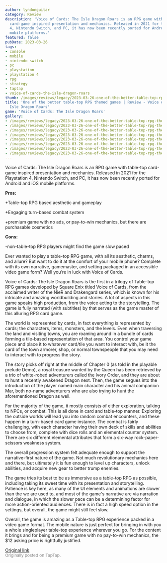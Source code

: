 ```yaml
---
author: lyndonguitar
category: Review
description: 'Voice of Cards: The Isle Dragon Roars is an RPG game with table-top
  card-game inspired presentation and mechanics. Released in 2021 for the Playstation
  4, Nintendo Switch, and PC, it has now been recently ported for Android and iOS
  mobile platforms.'
featured: false
pubDate: 2023-03-26
tags:
- console
- mobile
- nintendo switch
- pc
- playstation
- playstation 4
- rpg
- strategy
- taptap
- voice-of-cards-the-isle-dragon-roars
thumb: /images/reviews/legacy/2023-03-26-one-of-the-better-table-top-rpg-themed-games--review---voice-of-cards-the-isle-dragon-roa-0.avif
title: 'One of the better table-top RPG themed games | Review - Voice of Cards: The
  Isle Dragon Roars'
game: 'Voice of Cards: The Isle Dragon Roars'
gallery:
- /images/reviews/legacy/2023-03-26-one-of-the-better-table-top-rpg-themed-games--review---voice-of-cards-the-isle-dragon-roa-0.avif
- /images/reviews/legacy/2023-03-26-one-of-the-better-table-top-rpg-themed-games--review---voice-of-cards-the-isle-dragon-roa-1.avif
- /images/reviews/legacy/2023-03-26-one-of-the-better-table-top-rpg-themed-games--review---voice-of-cards-the-isle-dragon-roa-2.avif
- /images/reviews/legacy/2023-03-26-one-of-the-better-table-top-rpg-themed-games--review---voice-of-cards-the-isle-dragon-roa-3.avif
- /images/reviews/legacy/2023-03-26-one-of-the-better-table-top-rpg-themed-games--review---voice-of-cards-the-isle-dragon-roa-4.avif
- /images/reviews/legacy/2023-03-26-one-of-the-better-table-top-rpg-themed-games--review---voice-of-cards-the-isle-dragon-roa-5.avif
- /images/reviews/legacy/2023-03-26-one-of-the-better-table-top-rpg-themed-games--review---voice-of-cards-the-isle-dragon-roa-6.avif
- /images/reviews/legacy/2023-03-26-one-of-the-better-table-top-rpg-themed-games--review---voice-of-cards-the-isle-dragon-roa-7.avif
---
```

Voice of Cards: The Isle Dragon Roars is an RPG game with table-top card-game inspired presentation and mechanics. Released in 2021 for the Playstation 4, Nintendo Switch, and PC, it has now been recently ported for Android and iOS mobile platforms.


**Pros:**


+Table-top RPG based aesthetic and gameplay

+Engaging turn-based combat system

+premium game with no ads, or pay-to-win mechanics, but there are purchasable cosmetics


**Cons:**


-non-table-top RPG players might find the game slow paced

Ever wanted to play a table-top RPG game, with all its aesthetic, charms, and allure? But want to do it at the comfort of your mobile phone? Complete with its own narrative, gamemaster, and setting packaged in an accessible video game form? Well you’re in luck with Voice of Cards.

Voice of Cards: The Isle Dragon Roars is the first in a trilogy of Table-top RPG games developed by Square Enix titled Voice of Cards, from the acclaimed writer of the NieR and Drakengard series, which is known for his intricate and amazing worldbuilding and stories. A lot of aspects in this game speaks high production, from the voice acting to the storytelling. The game is fully narrated (with subtitles) by that serves as the game master of this alluring RPG card game.

The world is represented by cards, in fact everything is represented by cards; the characters, items, monsters, and the levels. Even when traversing the land and visiting towns, you are roaming around in a bundle of cards forming a tile-based representation of that area. You control your game piece and place it to whatever card/tile you want to interact with, be it the card of the town armorer, shop, or normal townspeople that you may need to interact with to progress the story.

The story picks off right at the middle of Chapter 0 (as told in the playable prelude Demo), a royal treasure wanted by the Queen has been retrieved by a trio of white-robed adventurers called the Ivory Order, and they are about to hunt a recently awakened Dragon next. Then, the game segues into the introduction of the player named main character and his animal companion Mar, both no-name adventurers who are also trying to hunt the aforementioned Dragon as well.

For the majority of the game, it mostly consists of either exploration, talking to NPCs, or combat. This is all done in card and table-top manner. Exploring the outside worlds will lead you into random combat encounters, and these happen in a turn-based card game instance. The combat is fairly challenging, with each character having their own deck of skills and abilities to choose from, complete with dice rolls and an elemental counter system. There are six different elemental attributes that form a six-way rock-paper-scissors weakness system.

The overall progression system felt adequate enough to support the narrative-first nature of the game. Not much revolutionary mechanics here and there, but ultimately it is fun enough to level up characters, unlock abilities, and acquire new gear to better trump enemies.

The game tries its best to be as immersive as a table-top RPG as possible, including taking its sweet time with its presentation and storytelling. Patience is key here, as many of the UI elements and animations are slower than the we are used to, and most of the game's narrative are via narration and dialogue, in which the slower pace can be a determining factor for more action-oriented audiences. There is in fact a high speed option in the settings, but overall, the game might still feel slow.

Overall, the game is amazing as a Table-top RPG experience packed in a video game format. The mobile nature is just perfect for bringing in with you a whole singleplayer table-top experience wherever you go. For the content it brings and for being a premium game with no pay-to-win mechanics, the $12 asking price is rightfully justified.

[Original link](https://www.taptap.io/post/4902221)<br><span style="font-size: 0.95em; color: #888;">Originally posted on TapTap.</span>